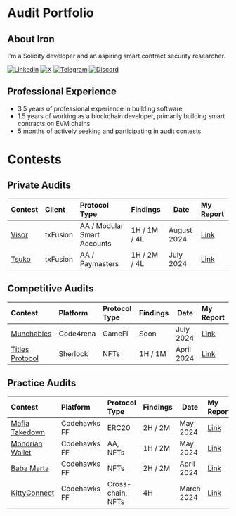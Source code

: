 # Audit Portfolio

## About Iron

I'm a Solidity developer and an aspiring smart contract security researcher.

[![Linkedin](https://img.shields.io/badge/LinkedIn-0077B5?style=for-the-badge&logo=linkedin&logoColor=white)](https://www.linkedin.com/in/igor-roncevic/)
[![X](https://img.shields.io/badge/Twitter-000000?style=for-the-badge&logo=X&logoColor=white)](https://twitter.com/irondevx)
[![Telegram](https://img.shields.io/badge/Telegram-26A5E4?style=for-the-badge&logo=telegram&logoColor=white)](https://t.me/irondevx)
[![Discord](https://img.shields.io/badge/Discord-5865F2?style=for-the-badge&logo=discord&logoColor=white)](https://discordapp.com/users/422520142929592351)

## Professional Experience

- 3.5 years of professional experience in building software
- 1.5 years of working as a blockchain developer, primarily building smart contracts on EVM chains
- 5 months of actively seeking and participating in audit contests

# Contests

## Private Audits

| Contest                              | Client   | Protocol Type               | Findings     | Date        | My Report                                          |
| :----------------------------------- | :------- | :-------------------------- | :----------- | ----------- | :------------------------------------------------- |
| [Visor](https://app.txsync.io/visor) | txFusion | AA / Modular Smart Accounts | 1H / 1M / 4L | August 2024 | [Link](./reports/private/202408_txFusion_Visor.md) |
| [Tsuko](https://app.txsync.io/tsuko) | txFusion | AA / Paymasters             | 1H / 2M / 4L | July 2024   | [Link](./reports/private/202407_txFusion_Tsuko.md) |

## Competitive Audits

| Contest                                                       | Platform  | Protocol Type | Findings | Date       | My Report                                                       |
| :------------------------------------------------------------ | :-------- | :------------ | :------- | ---------- | :-------------------------------------------------------------- |
| [Munchables](https://code4rena.com/audits/2024-07-munchables) | Code4rena | GameFi        | Soon     | July 2024  | [Link](./reports/competitive/202407_Code4rena_Munchables.md)    |
| [Titles Protocol](https://audits.sherlock.xyz/contests/326)   | Sherlock  | NFTs          | 1H / 1M  | April 2024 | [Link](./reports/competitive/202404_Sherlock_TitlesProtocol.md) |

## Practice Audits

| Contest                                                                         | Platform     | Protocol Type     | Findings | Date       | My Report                                                     |
| :------------------------------------------------------------------------------ | :----------- | :---------------- | :------- | ---------- | :------------------------------------------------------------ |
| [Mafia Takedown](https://www.codehawks.com/contests/clwgiehgu00119zwn2xx92ay8)  | Codehawks FF | ERC20             | 2H / 2M  | May 2024   | [Link](./reports/practice/202405_Codehawks_MafiaTakedown.md)  |
| [Mondrian Wallet](https://www.codehawks.com/contests/clvxt8idd00014zcc81dv6rde) | Codehawks FF | AA, NFTs          | 1H / 2M  | May 2024   | [Link](./reports/practice/202405_Codehawks_MondrianWallet.md) |
| [Baba Marta](https://www.codehawks.com/contests/cluseb1bf0001s4tjl2rzajup)      | Codehawks FF | NFTs              | 2H / 2M  | April 2024 | [Link](./reports/practice/202404_Codehawks_BabaMarta.md)      |
| [KittyConnect](https://www.codehawks.com/contests/clu7ddcsa000fcc387vjv6rpt)    | Codehawks FF | Cross-chain, NFTs | 4H       | March 2024 | [Link](./reports/practice/202403_Codehawks_KittyConnect.md)   |
